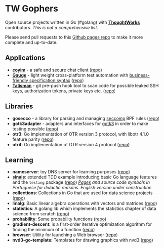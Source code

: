 # TW Gophers

Open source projects written in Go (#golang) with [__ThoughtWorks__](https://www.thoughtworks.com/) contributors. _This is not a comprehensive list_.

Please send pull requests to this [Github pages repo](https://github.com/twgophers/twgophers.github.io) to make it more complete and up-to-date.

## Applications

* [__coyim__](https://coy.im) - a safe and secure chat client ([repo](https://github.com/twstrike/coyim))
* [__Gauge__](http://getgauge.io/) - light weight cross-platform test automation with [business-friendly specification syntax](https://github.com/getgauge/gauge-example-ruby/blob/master/specs/customer.md) ([repo](https://github.com/getgauge/gauge))
* [__Talisman__](https://thoughtworks.github.io/talisman/) - git pre-push hook tool to scan code for possible leaked SSH keys, authorization tokens, private keys etc. ([repo](https://github.com/thoughtworks/talisman))


## Libraries

* __gosecco__ - a library for parsing and managing [seccomp](https://en.wikipedia.org/wiki/Seccomp) BPF rules ([repo](https://github.com/twtiger/gosecco))
* __gotk3adapter__ - adapters and interfaces for [gotk3](https://github.com/gotk3/gotk3) in order to make testing possible ([repo](https://github.com/twstrike/gotk3adapter/graphs/contributors))
* __otr3__: Go implementation of OTR version 3 protocol, with libotr 4.1.0 feature parity ([repo](https://github.com/twstrike/otr3))
* __otr4__: Go implementation of OTR version 4 protocol ([repo](https://github.com/twtiger/otr4))


## Learning

* __nameserver__: toy DNS server for learning purposes ([repo](https://github.com/twtiger/nameserver))
* [__sinais__](https://thoughtworksinc.github.io/runas/): extended TDD example introducing basic Go language features and the `testing` package ([repo](https://github.com/thoughtworksinc/sinais)) _[Pages](https://thoughtworksinc.github.io/sinais/) and source code symbols in Portuguese for didactic reasons. English version under construction._
* __collections__: Collections in Go that are used for data science projects ([repo](https://github.com/twgophers/collections))
* __linalg__: Basic linear algebra operations with vectors and matrices ([repo](https://github.com/twgophers/linalg))
* __statistics__: A golang lib which implements the statistics chapter of data science from scratch ([repo](https://github.com/twgophers/statistics))
* __probability__: Some probability functions ([repo](https://github.com/twgophers/probability))
* __gradient-descent__: is a first-order iterative optimization algorithm for finding the minimum of a function ([repo](https://github.com/twgophers/gradient-descent))
* __browser__: Utility for launching a Web browser ([repo](https://github.com/twgophers/browser))
* __nvd3-go-template__: Templates for drawing graphics with nvd3 ([repo](https://github.com/twgophers/nvd3-go-template))

